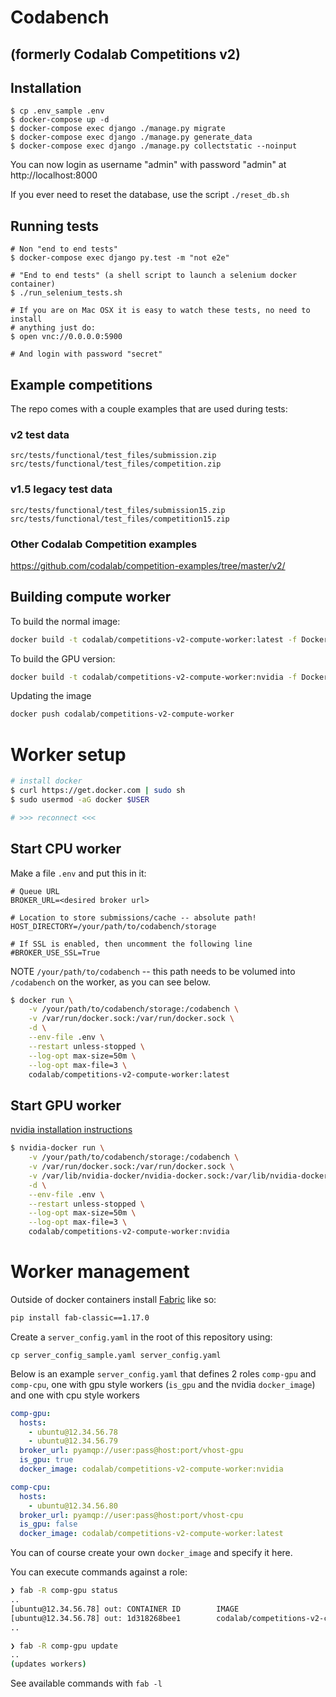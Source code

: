 # Codabench 
## (formerly Codalab Competitions v2)

## Installation


```
$ cp .env_sample .env
$ docker-compose up -d
$ docker-compose exec django ./manage.py migrate
$ docker-compose exec django ./manage.py generate_data
$ docker-compose exec django ./manage.py collectstatic --noinput
```

You can now login as username "admin" with password "admin" at http://localhost:8000

If you ever need to reset the database, use the script `./reset_db.sh`

## Running tests

```
# Non "end to end tests"
$ docker-compose exec django py.test -m "not e2e"

# "End to end tests" (a shell script to launch a selenium docker container)
$ ./run_selenium_tests.sh

# If you are on Mac OSX it is easy to watch these tests, no need to install
# anything just do:
$ open vnc://0.0.0.0:5900

# And login with password "secret"
```

## Example competitions

The repo comes with a couple examples that are used during tests:

### v2 test data
 ```
 src/tests/functional/test_files/submission.zip
 src/tests/functional/test_files/competition.zip
 ```
### v1.5 legacy test data
 ```
 src/tests/functional/test_files/submission15.zip
 src/tests/functional/test_files/competition15.zip
 ```
 
### Other Codalab Competition examples
https://github.com/codalab/competition-examples/tree/master/v2/


## Building compute worker

To build the normal image:

```bash
docker build -t codalab/competitions-v2-compute-worker:latest -f Dockerfile.compute_worker .
```

To build the GPU version:
```bash
docker build -t codalab/competitions-v2-compute-worker:nvidia -f Dockerfile.compute_worker_gpu .
```

Updating the image

```bash
docker push codalab/competitions-v2-compute-worker
```


# Worker setup

```bash
# install docker
$ curl https://get.docker.com | sudo sh
$ sudo usermod -aG docker $USER

# >>> reconnect <<<
```

## Start CPU worker

Make a file `.env` and put this in it:
```
# Queue URL
BROKER_URL=<desired broker url>

# Location to store submissions/cache -- absolute path!
HOST_DIRECTORY=/your/path/to/codabench/storage

# If SSL is enabled, then uncomment the following line
#BROKER_USE_SSL=True
```

NOTE `/your/path/to/codabench` -- this path needs to be volumed into `/codabench` on the worker, as you can 
see below.

```bash
$ docker run \
    -v /your/path/to/codabench/storage:/codabench \
    -v /var/run/docker.sock:/var/run/docker.sock \
    -d \
    --env-file .env \
    --restart unless-stopped \
    --log-opt max-size=50m \
    --log-opt max-file=3 \
    codalab/competitions-v2-compute-worker:latest 
```


## Start GPU worker

[nvidia installation instructions](https://github.com/NVIDIA/nvidia-docker#quickstart)

```bash
$ nvidia-docker run \
    -v /your/path/to/codabench/storage:/codabench \
    -v /var/run/docker.sock:/var/run/docker.sock \
    -v /var/lib/nvidia-docker/nvidia-docker.sock:/var/lib/nvidia-docker/nvidia-docker.sock \
    -d \
    --env-file .env \
    --restart unless-stopped \
    --log-opt max-size=50m \
    --log-opt max-file=3 \
    codalab/competitions-v2-compute-worker:nvidia 
```

# Worker management

Outside of docker containers install [Fabric](http://fabfile.org/) like so:

```bash
pip install fab-classic==1.17.0
```

Create a `server_config.yaml` in the root of this repository using:
```
cp server_config_sample.yaml server_config.yaml
```

Below is an example `server_config.yaml` that defines 2 roles `comp-gpu` and `comp-cpu`,
one with gpu style workers (`is_gpu` and the nvidia `docker_image`) and one with cpu style workers

```yaml
comp-gpu:
  hosts:
    - ubuntu@12.34.56.78
    - ubuntu@12.34.56.79
  broker_url: pyamqp://user:pass@host:port/vhost-gpu
  is_gpu: true
  docker_image: codalab/competitions-v2-compute-worker:nvidia

comp-cpu:
  hosts:
    - ubuntu@12.34.56.80
  broker_url: pyamqp://user:pass@host:port/vhost-cpu
  is_gpu: false
  docker_image: codalab/competitions-v2-compute-worker:latest
```

You can of course create your own `docker_image` and specify it here.

You can execute commands against a role:

```bash
❯ fab -R comp-gpu status
..
[ubuntu@12.34.56.78] out: CONTAINER ID        IMAGE                                           COMMAND                  CREATED             STATUS              PORTS               NAMES
[ubuntu@12.34.56.78] out: 1d318268bee1        codalab/competitions-v2-compute-worker:nvidia   "/bin/sh -c 'celery …"   2 hours ago         Up 2 hours                              hardcore_greider
..

❯ fab -R comp-gpu update
..
(updates workers)
```

See available commands with `fab -l`

